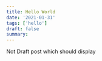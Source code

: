 ```yaml
---
title: Hello World
date: '2021-01-31'
tags: ['hello']
draft: false
summary:
---
```


Not Draft post which should display
